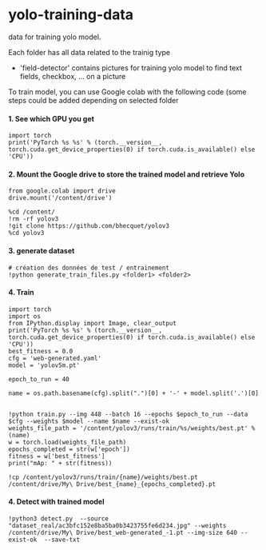 # yolo-training-data
data for training yolo model.

Each folder has all data related to the trainig type
- 'field-detector' contains pictures for training yolo model to find text fields, checkbox, ... on a picture

To train model, you can use Google colab with the following code (some steps could be added depending on selected folder

#### 1. See which GPU you get ####
```
import torch
print('PyTorch %s %s' % (torch.__version__, torch.cuda.get_device_properties(0) if torch.cuda.is_available() else 'CPU'))
```

#### 2. Mount the Google drive to store the trained model and retrieve Yolo ####
```
from google.colab import drive
drive.mount('/content/drive')

%cd /content/
!rm -rf yolov3
!git clone https://github.com/bhecquet/yolov3
%cd yolov3
```

#### 3. generate dataset ####

```
# création des données de test / entrainement
!python generate_train_files.py <folder1> <folder2>
```

#### 4. Train ####

```
import torch
import os
from IPython.display import Image, clear_output 
print('PyTorch %s %s' % (torch.__version__, torch.cuda.get_device_properties(0) if torch.cuda.is_available() else 'CPU'))
best_fitness = 0.0
cfg = 'web-generated.yaml'
model = 'yolov5m.pt'

epoch_to_run = 40

name = os.path.basename(cfg).split(".")[0] + '-' + model.split('.')[0]


!python train.py --img 448 --batch 16 --epochs $epoch_to_run --data $cfg --weights $model --name $name --exist-ok 
weights_file_path = '/content/yolov3/runs/train/%s/weights/best.pt' % (name)
w = torch.load(weights_file_path)
epochs_completed = str(w['epoch'])
fitness = w['best_fitness']
print("mAp: " + str(fitness))

!cp /content/yolov3/runs/train/{name}/weights/best.pt /content/drive/My\ Drive/best_{name}_{epochs_completed}.pt
```

#### 4. Detect with trained model ####

```
!python3 detect.py  --source "dataset_real/ac3bfc152e8ba5ba0b3423755fe6d234.jpg" --weights /content/drive/My\ Drive/best_web-generated_-1.pt --img-size 640 --exist-ok  --save-txt
```
